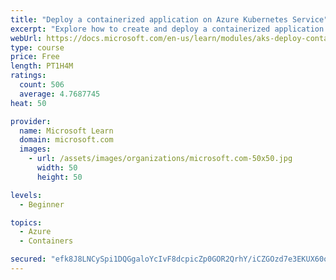 ```yaml
---
title: "Deploy a containerized application on Azure Kubernetes Service"
excerpt: "Explore how to create and deploy a containerized application by using Azure Kubernetes Service declarative manifest files."
webUrl: https://docs.microsoft.com/en-us/learn/modules/aks-deploy-container-app/
type: course
price: Free
length: PT1H4M
ratings:
  count: 506
  average: 4.7687745
heat: 50

provider:
  name: Microsoft Learn
  domain: microsoft.com
  images:
    - url: /assets/images/organizations/microsoft.com-50x50.jpg
      width: 50
      height: 50

levels:
  - Beginner

topics:
  - Azure
  - Containers

secured: "efk8J8LNCySpi1DQGgaloYcIvF8dcpicZp0GOR2QrhY/iCZGOzd7e3EKUX60oxJng3M444WK+UzSVpijNR0tB8u7chTa3bdoiFjSmfi6P62n14MFewxLDYL5v16JLCmEWWzUNsLKtCteyi1nmR5h1AbXi3pvgkcIJL66/rr/fXr66gIMcwPxNSOCQk/KSOaTiQmW24flOdzz3C3VVgh0p/nQRQwSXl8O+igaLxzmxsU+IgLa53ebvx9H5abF1wRe8RjaPj1LA7zL33aYBXhxP8oqKanUklRj24grErHT4RwRZggaXJF4uBVwBqYgxP80y0vlC2RFLRshPoDW3wfbeEnVX9R8eJkiJdBBoFkmOAg9vl9NJ39avDahFEayMx1XiNT9rBT/vzuTcxOVz+k4BtpfuZfdqhjGyfvW5ZPrNF4=;MPT4jGX0f1JtX8jtRnsaaA=="
---
```


